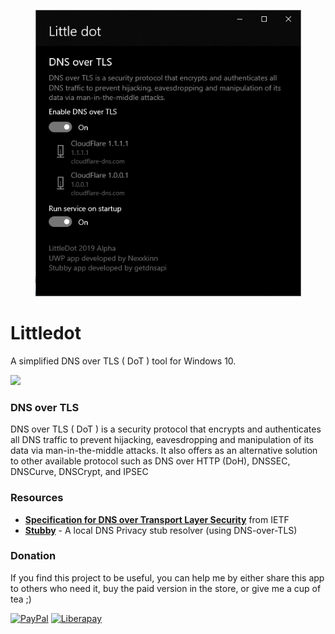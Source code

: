 <p float="left" align="center">
<img src="Littledot.png" width="425">
</p>

# Littledot

A simplified DNS over TLS ( DoT ) tool for Windows 10.

[<img src="https://assets.windowsphone.com/85864462-9c82-451e-9355-a3d5f874397a/English_get-it-from-MS_InvariantCulture_Default.png" width="150">](https://www.microsoft.com/store/apps/9PM3VVLB6NDQ?ocid=badge)

### DNS over TLS

DNS over TLS ( DoT ) is a security protocol that encrypts and authenticates all DNS traffic 
to prevent hijacking, eavesdropping and manipulation of its data via man-in-the-middle attacks.
It also offers as an alternative solution to other available protocol such as DNS over HTTP (DoH), DNSSEC, DNSCurve, DNSCrypt, and IPSEC 

### Resources
- [**Specification for DNS over Transport Layer Security**](https://tools.ietf.org/html/rfc7858]) from IETF
- [**Stubby**](https://github.com/getdnsapi/stubby/) - A local DNS Privacy stub resolver (using DNS-over-TLS)

### Donation
If you find this project to be useful, you can help me by either share this app to others who need it, buy the paid version in the store, or give me a cup of tea ;)

[![PayPal](https://img.shields.io/badge/Donate-PayPal-blue.svg)](https://www.paypal.me/kekekmacan) [![Liberapay](https://img.shields.io/badge/Donate-LiberaPay-Yellow.svg)](https://liberapay.com/kekekmacan/donate)
